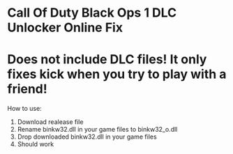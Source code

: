 # Call Of Duty Black Ops 1 DLC Unlocker Online Fix

# Does not include DLC files! It only fixes kick when you try to play with a friend!

How to use:
1. Download realease file
2. Rename binkw32.dll in your game files to binkw32_o.dll
3. Drop downloaded binkw32.dll in your game files
4. Should work
